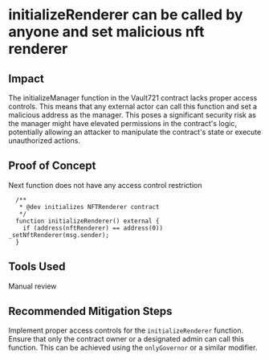 # initializeRenderer can be called by anyone and set malicious nft renderer

## Impact
The initializeManager function in the Vault721 contract lacks proper access controls. This means that any external actor can call this function and set a malicious address as the manager. This poses a significant security risk as the manager might have elevated permissions in the contract's logic, potentially allowing an attacker to manipulate the contract's state or execute unauthorized actions.

## Proof of Concept
Next function does not have any access control restriction
```solidity
  /**
   * @dev initializes NFTRenderer contract
   */
  function initializeRenderer() external {
    if (address(nftRenderer) == address(0)) _setNftRenderer(msg.sender);
  }
```

## Tools Used
Manual review

## Recommended Mitigation Steps
Implement proper access controls for the `initializeRenderer` function. Ensure that only the contract owner or a designated admin can call this function. This can be achieved using the `onlyGovernor` or a similar modifier.


